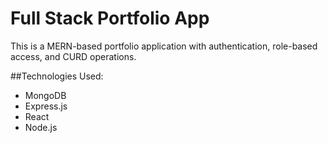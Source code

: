# Full Stack Portfolio App
This is a MERN-based portfolio application with authentication, role-based access, and CURD operations.

##Technologies Used:
- MongoDB
- Express.js
- React
- Node.js
